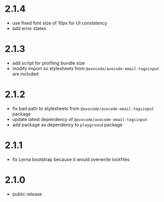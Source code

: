 # 2.1.4

- use fixed font size of 10px for UI consistency
- add error states

# 2.1.3

- add script for profiling bundle size
- modify import so stylesheets from `@avocode/avocode-email-tagsinput`
  are included

# 2.1.2

- fix bad path to stylesheets from `@avocode/avocode-email-tagsinput` package
- update latest dependency of `@avocode/avocode-email-tagsinput`
- add package as dependency to `playground` package

# 2.1.1

- fix Lerna bootstrap because it would overwrite lockfiles

# 2.1.0

- public  release
